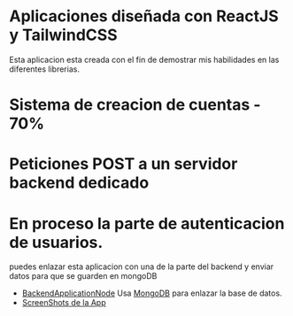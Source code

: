 # Aplicaciones diseñada con ReactJS y TailwindCSS

Esta aplicacion esta creada con el fin de demostrar mis habilidades en las diferentes librerias.
# Sistema de creacion de cuentas - 70%

# Peticiones POST a un servidor backend dedicado
# En proceso la parte de autenticacion de usuarios.

puedes enlazar esta aplicacion con una de la parte del backend y enviar datos para que se guarden en mongoDB

- [BackendApplicationNode](https://github.com/af01camacho/BackendApiAplication) Usa [MongoDB]([https://babeljs.io/](https://www.mongodb.com/es)) para enlazar la base de datos.
- [ScreenShots de la App](https://prnt.sc/f-mHUA9eae6C)  

